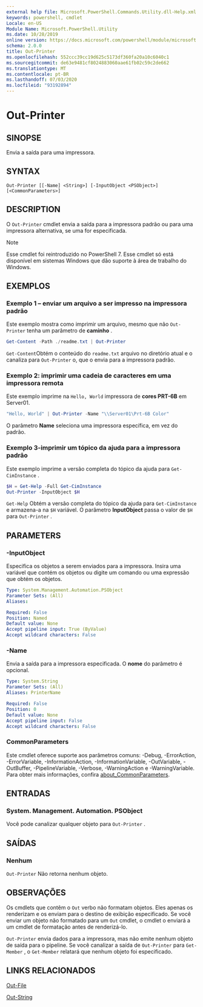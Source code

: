 ```yaml
---
external help file: Microsoft.PowerShell.Commands.Utility.dll-Help.xml
keywords: powershell, cmdlet
Locale: en-US
Module Name: Microsoft.PowerShell.Utility
ms.date: 10/28/2019
online version: https://docs.microsoft.com/powershell/module/microsoft.powershell.utility/out-printer?view=powershell-7&WT.mc_id=ps-gethelp
schema: 2.0.0
title: Out-Printer
ms.openlocfilehash: 552ccc39cc19d625c5173df360fa20a10c6040c1
ms.sourcegitcommit: de63e9481cf8024883060aae61fb02c59c2de662
ms.translationtype: MT
ms.contentlocale: pt-BR
ms.lasthandoff: 07/03/2020
ms.locfileid: "93192894"
---
```

# Out-Printer

## SINOPSE
Envia a saída para uma impressora.

## SYNTAX

```
Out-Printer [[-Name] <String>] [-InputObject <PSObject>] [<CommonParameters>]
```

## DESCRIPTION

O `Out-Printer` cmdlet envia a saída para a impressora padrão ou para uma impressora alternativa, se uma for especificada.

> [!NOTE]
> Esse cmdlet foi reintroduzido no PowerShell 7. Esse cmdlet só está disponível em sistemas Windows que dão suporte à área de trabalho do Windows.

## EXEMPLOS

### Exemplo 1 – enviar um arquivo a ser impresso na impressora padrão

Este exemplo mostra como imprimir um arquivo, mesmo que não `Out-Printer` tenha um parâmetro de **caminho** .

```powershell
Get-Content -Path ./readme.txt | Out-Printer
```

`Get-Content`Obtém o conteúdo do `readme.txt` arquivo no diretório atual e o canaliza para `Out-Printer` o, que o envia para a impressora padrão.

### Exemplo 2: imprimir uma cadeia de caracteres em uma impressora remota

Este exemplo imprime na `Hello, World` impressora de **cores PRT-6B** em Server01.

```powershell
"Hello, World" | Out-Printer -Name "\\Server01\Prt-6B Color"
```

O parâmetro **Name** seleciona uma impressora específica, em vez do padrão.

### Exemplo 3-imprimir um tópico da ajuda para a impressora padrão

Este exemplo imprime a versão completa do tópico da ajuda para `Get-CimInstance` .

```powershell
$H = Get-Help -Full Get-CimInstance
Out-Printer -InputObject $H
```

`Get-Help` Obtém a versão completa do tópico da ajuda para `Get-CimInstance` e armazena-a na `$H` variável. O parâmetro **InputObject** passa o valor de `$H` para `Out-Printer` .

## PARAMETERS

### -InputObject

Especifica os objetos a serem enviados para a impressora. Insira uma variável que contém os objetos ou digite um comando ou uma expressão que obtém os objetos.

```yaml
Type: System.Management.Automation.PSObject
Parameter Sets: (All)
Aliases:

Required: False
Position: Named
Default value: None
Accept pipeline input: True (ByValue)
Accept wildcard characters: False
```

### -Name

Envia a saída para a impressora especificada. O **nome** do parâmetro é opcional.

```yaml
Type: System.String
Parameter Sets: (All)
Aliases: PrinterName

Required: False
Position: 0
Default value: None
Accept pipeline input: False
Accept wildcard characters: False
```

### CommonParameters

Este cmdlet oferece suporte aos parâmetros comuns: -Debug, -ErrorAction, -ErrorVariable, -InformationAction, -InformationVariable, -OutVariable, -OutBuffer, -PipelineVariable, -Verbose, -WarningAction e -WarningVariable. Para obter mais informações, confira [about_CommonParameters](https://go.microsoft.com/fwlink/?LinkID=113216).

## ENTRADAS

### System. Management. Automation. PSObject

Você pode canalizar qualquer objeto para `Out-Printer` .

## SAÍDAS

### Nenhum

`Out-Printer` Não retorna nenhum objeto.

## OBSERVAÇÕES

Os cmdlets que contêm o `Out` verbo não formatam objetos. Eles apenas os renderizam e os enviam para o destino de exibição especificado. Se você enviar um objeto não formatado para um `Out` cmdlet, o cmdlet o enviará a um cmdlet de formatação antes de renderizá-lo.

`Out-Printer` envia dados para a impressora, mas não emite nenhum objeto de saída para o pipeline. Se você canalizar a saída de `Out-Printer` para `Get-Member` , o `Get-Member` relatará que nenhum objeto foi especificado.

## LINKS RELACIONADOS

[Out-File](Out-File.md)

[Out-String](Out-String.md)
